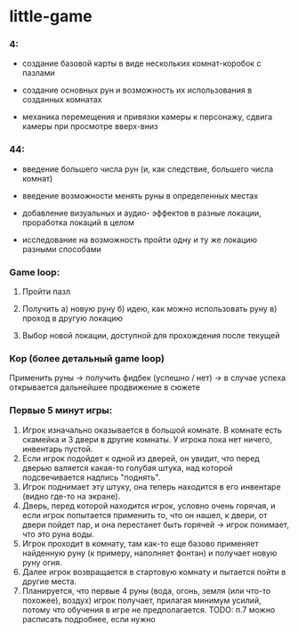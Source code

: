 # little-game
### 4: 

* создание базовой карты в виде нескольких комнат-коробок с пазлами

* создание основных рун и возможность их использования в созданных комнатах

* механика перемещения и привязки камеры к персонажу, сдвига камеры при просмотре вверх-вниз


### 44:

* введение большего числа рун (и, как следствие, большего числа комнат)

* введение возможности менять руны в определенных местах

* добавление визуальных и аудио- эффектов в разные локации, проработка локаций в целом

* исследование на возможность пройти одну и ту же локацию разными способами


### Game loop:

1. Пройти пазл

2. Получить а) новую руну б) идею, как можно использовать руну в) проход в другую локацию

3. Выбор новой локации, доступной для прохождения после текущей


### Кор (более детальный game loop)

Применить руны -> получить фидбек (успешно / нет) -> в случае успеха открывается дальнейшее продвижение в сюжете


### Первые 5 минут игры:

1. Игрок изначально оказывается в большой комнате. В комнате есть скамейка и 3 двери в другие комнаты. У игрока пока нет ничего, инвентарь пустой.
2. Если игрок подойдет к одной из дверей, он увидит, что перед дверью валяется какая-то голубая штука, над которой подсвечивается надпись "поднять".
3. Игрок поднимает эту штуку, она теперь находится в его инвентаре (видно где-то на экране).
4. Дверь, перед которой находится игрок, условно очень горячая, и если игрок попытается применить то, что он нашел, к двери, от двери пойдет пар, и она перестанет быть горячей -> игрок понимает, что это руна воды.
5. Игрок проходит в комнату, там как-то еще базово применяет найденную руну (к примеру, наполняет фонтан) и получает новую руну огня.
6. Далее игрок возвращается в стартовую комнату и пытается пойти в другие места.
7. Планируется, что первые 4 руны (вода, огонь, земля (или что-то похожее), воздух) игрок получает, прилагая минимум усилий, потому что обучения в игре не предполагается.
TODO: п.7 можно расписать подробнее, если нужно
